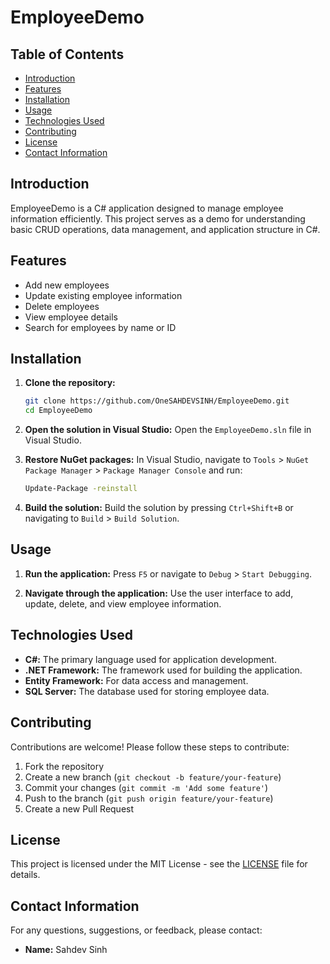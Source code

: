 # EmployeeDemo

## Table of Contents
- [Introduction](#introduction)
- [Features](#features)
- [Installation](#installation)
- [Usage](#usage)
- [Technologies Used](#technologies-used)
- [Contributing](#contributing)
- [License](#license)
- [Contact Information](#contact-information)

## Introduction
EmployeeDemo is a C# application designed to manage employee information efficiently. This project serves as a demo for understanding basic CRUD operations, data management, and application structure in C#.

## Features
- Add new employees
- Update existing employee information
- Delete employees
- View employee details
- Search for employees by name or ID

## Installation

1. **Clone the repository:**
   ```sh
   git clone https://github.com/OneSAHDEVSINH/EmployeeDemo.git
   cd EmployeeDemo
   ```

2. **Open the solution in Visual Studio:**
   Open the `EmployeeDemo.sln` file in Visual Studio.

3. **Restore NuGet packages:**
   In Visual Studio, navigate to `Tools` > `NuGet Package Manager` > `Package Manager Console` and run:
   ```sh
   Update-Package -reinstall
   ```

4. **Build the solution:**
   Build the solution by pressing `Ctrl+Shift+B` or navigating to `Build` > `Build Solution`.

## Usage

1. **Run the application:**
   Press `F5` or navigate to `Debug` > `Start Debugging`.

2. **Navigate through the application:**
   Use the user interface to add, update, delete, and view employee information.

## Technologies Used
- **C#:** The primary language used for application development.
- **.NET Framework:** The framework used for building the application.
- **Entity Framework:** For data access and management.
- **SQL Server:** The database used for storing employee data.

## Contributing
Contributions are welcome! Please follow these steps to contribute:

1. Fork the repository
2. Create a new branch (`git checkout -b feature/your-feature`)
3. Commit your changes (`git commit -m 'Add some feature'`)
4. Push to the branch (`git push origin feature/your-feature`)
5. Create a new Pull Request

## License
This project is licensed under the MIT License - see the [LICENSE](LICENSE) file for details.

## Contact Information
For any questions, suggestions, or feedback, please contact:
- **Name:** Sahdev Sinh
